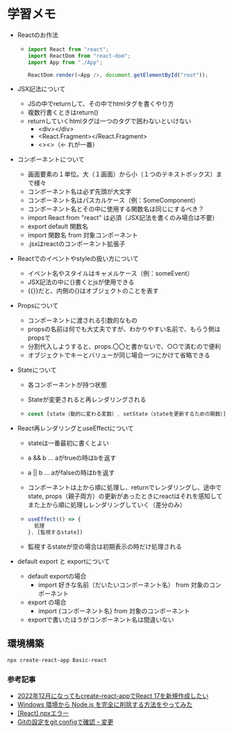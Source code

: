# 学習メモ

- Reactのお作法

  - ```javascript
    import React from "react";
    import ReactDom from "react-dom";
    import App from "./App";

    ReactDom.render(<App />, document.getElementById("root"));
    ```

- JSX記法について
  - JSの中でreturnして、その中でhtmlタグを書くやり方
  - 複数行書くときはreturn()
  - returnしていくhtmlタグは一つのタグで囲わないといけない
    - &lt;div&gt;&lt;/div&gt;
    - &lt;React.Fragment&gt;&lt;/React.Fragment&gt;
    - &lt;&gt;&lt;&gt;（← れが一番）
- コンポーネントについて
  - 画面要素の１単位。大（１画面）から小（１つのテキストボックス）まで様々
  - コンポーネント名は必ず先頭が大文字
  - コンポーネント名はパスカルケース（例：SomeComponent）
  - コンポーネント名とその中に使用する関数名は同じにするべき？
  - import React from "react" は必須（JSX記法を書くのみ場合は不要）
  - export default 関数名
  - import 関数名 from 対象コンポーネント
  - .jsxはreactのコンポーネント拡張子
- Reactでのイベントやstyleの扱い方について
  - イベント名やスタイルはキャメルケース（例：someEvent）
  - JSX記法の中に{}書くとjsが使用できる
  - {{}}だと、内側の{}はオブジェクトのことを表す
- Propsについて
  - コンポーネントに渡される引数的なもの
  - propsの名前は何でも大丈夫ですが、わかりやすい名前で、もらう側はpropsで
  - 分割代入しようすると、props.〇〇と書かないで、○○で済むので便利
  - オブジェクトでキーとバリューが同じ場合一つにかけて省略できる
- Stateについて
  - 各コンポーネントが持つ状態
  - Stateが変更されると再レンダリングされる

  - ```javascript
    const [state（動的に変わる変数）, setState（stateを更新するための関数）] = useState(初期値)
    ```

- React再レンダリングとuseEffectについて
  - stateは一番最初に書くとよい
  - a && b … aがtrueの時はbを返す
  - a || b … aがfalseの時はbを返す
  - コンポーネントは上から順に処理し、returnでレンダリングし、途中でstate, props（親子両方）の更新があったときにreactはそれを感知してまた上から順に処理しレンダリングしていく（差分のみ）

  - ```javascript
    useEffect(() => {
      処理
    }, [監視するstate])
    ```

  - 監視するstateが空の場合は初期表示の時だけ処理される
- default export と exportについて
  - default exportの場合
    - import 好きな名前（だいたいコンポーネント名） from 対象のコンポーネント
  - export の場合
    - import {コンポーネント名} from 対象のコンポーネント
  - exportで書いたほうがコンポーネント名は間違いない

## 環境構築

```bash
npx create-react-app Basic-react
```

### 参考記事

- [2022年12月になってもcreate-react-appでReact 17を新規作成したい](https://moritalous.pages.dev/81ca7bc518e4c3becdd6)
- [Windows 環境から Node.js を完全に削除する方法をやってみた](https://dev.classmethod.jp/articles/completely-uninstall-nodejs-from-windows/)
- [[React] npxエラー](https://zenn.dev/huraipan/articles/180999f3ad3742)
- [Gitの設定をgit configで確認・変更](https://note.nkmk.me/git-config-setting/)
